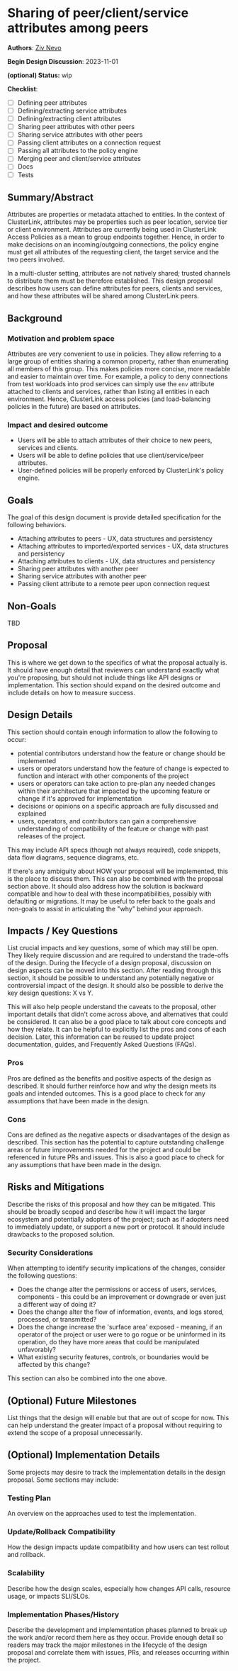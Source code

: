 # Sharing of peer/client/service attributes among peers

**Authors**: [Ziv Nevo](mailto:nevo@il.ibm.com)

**Begin Design Discussion**: 2023-11-01

**(optional) Status:** wip

**Checklist**:

- [ ] Defining peer attributes
- [ ] Defining/extracting service attributes
- [ ] Defining/extracting client attributes
- [ ] Sharing peer attributes with other peers
- [ ] Sharing service attributes with other peers
- [ ] Passing client attributes on a connection request
- [ ] Passing all attributes to the policy engine
- [ ] Merging peer and client/service attributes
- [ ] Docs
- [ ] Tests

## Summary/Abstract

Attributes are properties or metadata attached to entities.
In the context of ClusterLink, attributes may be properties such as peer location, service tier or client environment.
Attributes are currently being used in ClusterLink Access Policies as a mean to group endpoints together.
Hence, in order to make decisions on an incoming/outgoing connections,
the policy engine must get all attributes of the requesting client, the target service and the two peers involved.

In a multi-cluster setting, attributes are not natively shared; trusted channels to distribute them must be therefore established.
This design proposal describes how users can define attributes for peers, clients and services, and how these 
attributes will be shared among ClusterLink peers.

## Background

### Motivation and problem space

Attributes are very convenient to use in policies. They allow referring to a large group of entities sharing a
common property, rather than enumerating all members of this group.
This makes policies more concise, more readable and easier to maintain over time.
For example, a policy to deny connections from test workloads into prod services can simply use the `env` attribute
attached to clients and services, rather than listing all entities in each environment.
Hence, ClusterLink access policies (and load-balancing policies in the future) are based on attributes.

### Impact and desired outcome

* Users will be able to attach attributes of their choice to new peers, services and clients.
* Users will be able to define policies that use client/service/peer attributes.
* User-defined policies will be properly enforced by ClusterLink's policy engine.

## Goals

The goal of this design document is provide detailed specification for the following behaviors.
* Attaching attributes to peers - UX, data structures and persistency
* Attaching attributes to imported/exported services - UX, data structures and persistency
* Attaching attributes to clients - UX, data structures and persistency
* Sharing peer attributes with another peer
* Sharing service attributes with another peer
* Passing client attribute to a remote peer upon connection request

## Non-Goals

TBD

## Proposal

This is where we get down to the specifics of what the proposal actually is. It should
 have enough detail that reviewers can understand exactly what you're proposing, but
 should not include things like API designs or implementation. This section should expand
 on the desired outcome and include details on how to measure success.

## Design Details

This section should contain enough information to allow the following to occur:

- potential contributors understand how the feature or change should be implemented
- users or operators understand how the feature of change is expected to function and
 interact with other components of the project
- users or operators can take action to pre-plan any needed changes within their
 architecture that impacted by the upcoming feature or change if it's approved for
 implementation
- decisions or opinions on a specific approach are fully discussed and explained
- users, operators, and contributors can gain a comprehensive understanding of
 compatibility of the feature or change with past releases of the project.

This may include API specs (though not always required), code snippets, data flow
 diagrams, sequence diagrams, etc.

If there's any ambiguity about HOW your proposal will be implemented, this is the place
 to discuss them. This can also be combined with the proposal section above. It should
 also address how the solution is backward compatible and how to deal with these
 incompatibilities, possibly with defaulting or migrations. It may be useful to refer
 back to the goals and non-goals to assist in articulating the "why" behind your approach.

## Impacts / Key Questions

List crucial impacts and key questions, some of which may still be open. They likely
 require discussion and are required to understand the trade-offs of the design. During
 the lifecycle of a design proposal, discussion on design aspects can be moved into this
 section. After reading through this section, it should be possible to understand any
 potentially negative or controversial impact of the design. It should also be possible
 to derive the key design questions: X vs Y.

This will also help people understand the caveats to the proposal, other important
 details that didn't come across above, and alternatives that could be considered. It can
 also be a good place to talk about core concepts and how they relate. It can be helpful
 to explicitly list the pros and cons of each decision. Later, this information can be
 reused to update project documentation, guides, and Frequently Asked Questions (FAQs).

### Pros

Pros are defined as the benefits and positive aspects of the design as described. It
 should further reinforce how and why the design meets its goals and intended outcomes.
 This is a good place to check for any assumptions that have been made in the design.

### Cons

Cons are defined as the negative aspects or disadvantages of the design as described.
 This section has the potential to capture outstanding challenge areas or future
 improvements needed for the project and could be referenced in future PRs and issues.
 This is also a good place to check for any assumptions that have been made in the design.

## Risks and Mitigations

Describe the risks of this proposal and how they can be mitigated. This should be broadly
 scoped and describe how it will impact the larger ecosystem and potentially adopters of
 the project; such as if adopters need to immediately update, or support a new port or
 protocol. It should include drawbacks to the proposed solution.

### Security Considerations

When attempting to identify security implications of the changes, consider the following questions:

- Does the change alter the permissions or access of users, services, components - this
 could be an improvement or downgrade or even just a different way of doing it?
- Does the change alter the flow of information, events, and logs stored, processed, or
 transmitted?
- Does the change increase the 'surface area' exposed - meaning, if an operator of the
 project or user were to go rogue or be uninformed in its operation, do they have more
 areas that could be manipulated unfavorably?
- What existing security features, controls, or boundaries would be affected by this
 change?

This section can also be combined into the one above.

## (Optional) Future Milestones

List things that the design will enable but that are out of scope for now. This can help
 understand the greater impact of a proposal without requiring to extend the scope of a
 proposal unnecessarily.

## (Optional) Implementation Details

Some projects may desire to track the implementation details in the design proposal. Some
 sections may include:

### Testing Plan

An overview on the approaches used to test the implementation.

### Update/Rollback Compatibility

How the design impacts update compatibility and how users can test rollout and rollback.

### Scalability

Describe how the design scales, especially how changes API calls, resource usage, or
 impacts SLI/SLOs.

### Implementation Phases/History

Describe the development and implementation phases planned to break up the work and/or
 record them here as they occur. Provide enough detail so readers may track the major
 milestones in the lifecycle of the design proposal and correlate them with issues, PRs,
 and releases occurring within the project.
